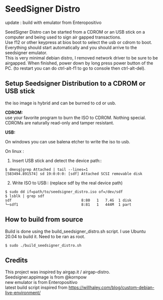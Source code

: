 # SeedSigner Distro

update : build with emulator from Enteropositivo

SeedSigner Distro can be started from a CDROM or an USB stick on a computer and being used to sign air gapped transactions.  
Use f12 or other keypress at bios boot to select the usb or cdrom to boot. Everything should start automatically and you should arrive to the seedsigner emulator.   
This is very minimal debian distro, I removed network driver to be sure to be airgapped. When finished, power down by long press power button of the PC. (to restart you can do ctrl-alt-f1 to go to console then ctrl-alt-del).


## Setup Seedsigner Distribution  to a CDROM or USB stick

the iso image is hybrid and can be burned to cd or usb.

**CDROM:**  
use your favorite program to burn the ISO to CDROM.
Nothing special. CDROMs are naturally read-only and tamper resistant.

**USB:**  

On windows you can use balena etcher to write the iso to usb.

On linux :

1) Insert USB stick and detect the device path::
```
$ dmesg|grep Attached | tail --lines=1
[583494.891574] sd 19:0:0:0: [sdf] Attached SCSI removable disk
```
2) Write ISO to USB:: (replace sdf by the real device path)
```
$ sudo dd if=path/to/seedsigner_distro.iso of=/dev/sdf
$ lsblk | grep sdf
sdf                                8:80   1   7.4G  1 disk  
└─sdf1                             8:81   1   444M  1 part 
```

## How to build from source

Build is done using the build_seedsigner_distro.sh script. I use Ubuntu 20.04 to build it.
Need to be ran as root.

```
$ sudo ./build_seedsigner_distro.sh
```


## Credits

This project was inspired by airgap.it / airgap-distro.  
Seedsigner.appimage is from @kornpow  
new emulator is from Enteropositivo   
latest build script inspired from https://willhaley.com/blog/custom-debian-live-environment/  
